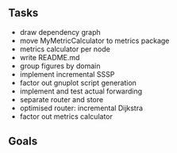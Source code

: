 ## Tasks

- draw dependency graph
- move MyMetricCalculator to metrics package
- metrics calculator per node
- write README.md
- group figures by domain
- implement incremental SSSP
- factor out gnuplot script generation
- implement and test actual forwarding
- separate router and store
- optimised router: incremental Dijkstra
- factor out metrics calculator


## Goals
